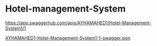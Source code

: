 # Hotel-management-System


https://app.swaggerhub.com/apis/AYHAMAHED1/Hotel-Management-System1/1

[AYHAMAHED1-Hotel-Management-System1-1-swagger.json](https://github.com/user-attachments/files/15828669/AYHAMAHED1-Hotel-Management-System1-1-swagger.json)
